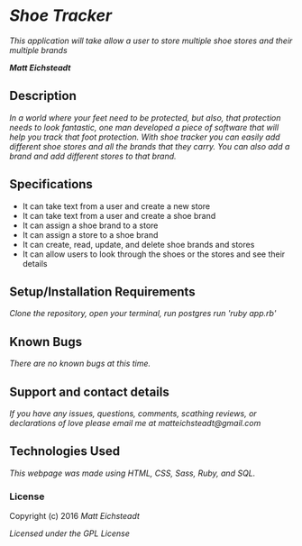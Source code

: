 # _Shoe Tracker_

_This application will take allow a user to store multiple shoe stores and their multiple brands_

_**Matt Eichsteadt**_

## Description

_In a world where your feet need to be protected, but also, that protection needs to look fantastic, one man developed a piece of software that will help you track that foot protection. With shoe tracker you can easily add different shoe stores and all the brands that they carry. You can also add a brand and add different stores to that brand._

## Specifications

* It can take text from a user and create a new store
* It can take text from a user and create a shoe brand
* It can assign a shoe brand to a store
* It can assign a store to a shoe brand
* It can create, read, update, and delete shoe brands and stores
* It can allow users to look through the shoes or the stores and see their details

## Setup/Installation Requirements

_Clone the repository,_
_open your terminal,_
_run postgres_
_run 'ruby app.rb'_

## Known Bugs

_There are no known bugs at this time._

## Support and contact details

_If you have any issues, questions, comments, scathing reviews, or declarations of love please email me at matteichsteadt@gmail.com_

## Technologies Used

_This webpage was made using HTML, CSS, Sass, Ruby, and SQL._

### License

Copyright (c) 2016 _Matt Eichsteadt_

*Licensed under the GPL License*
